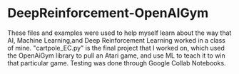 # DeepReinforcement-OpenAIGym

These files and examples were used to help myself learn about the way that AI, Machine Learning,and Deep Reinforcement Learning worked in a class of mine. "cartpole_EC.py" is the final project that I worked on, which used the OpenAiGym library to pull an Atari game, and use ML to teach it to win that particular game. 
Testing was done through Google Collab Notebooks.
